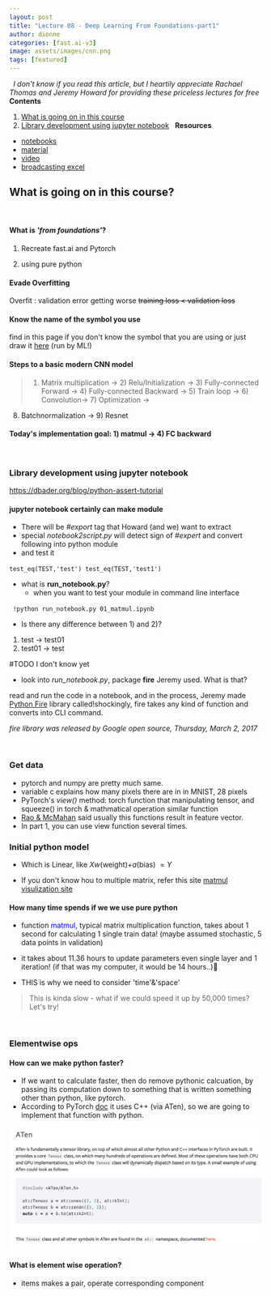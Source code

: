 ```yaml
---
layout: post
title: "Lecture 08 - Deep Learning From Foundations-part1"
author: dionne
categories: [fast.ai-v3]
image: assets/images/cnn.png
tags: [featured]
---
```


&nbsp;
*I don't know if you read this article, but I heartily appreciate Rachael Thomas and Jeremy Howard for providing these priceless lectures for free*
&nbsp;
**Contents**
&nbsp;
1) [What is going on in this course](#whats-going-on-in-this-course)
2) [Library development using jupyter notebook](#library-development-using-jupyter-notebook)
&nbsp;
**Resources**
- [notebooks](https://github.com/fastai/course-v3/blob/master/nbs/dl2/01_matmul.ipynb)
- [material](https://drive.google.com/file/d/18QwDI25Lf0ld0-cEugu7LxjwTc2NRkha/view)
- [video](https://course.fast.ai/videos/?lesson=8)
- [broadcasting excel](https://docs.google.com/spreadsheets/d/1bIPBcf-p9iqNG8BGmIVlJCFa4jEsbOZvcPXGTYe5pjI/edit#gid=0)
&nbsp;

## What is going on in this course?

&nbsp;
#### What is *'from foundations'*?

1) Recreate fast.ai and Pytorch

2) using pure python
&nbsp;
#### Evade Overfitting 

Overfit : validation error getting worse
~~training loss < validation loss~~
&nbsp;
#### Know the name of the symbol you use

find in this page if you don't know the symbol that you are using[](https://en.wikipedia.org/wiki/List_of_mathematical_symbols) or just draw it [here](http://detexify.kirelabs.org/classify.html) (run by ML!) 

#### Steps to a basic modern CNN model

> 1) Matrix multiplication -> 2) Relu/Initialization -> 3) Fully-connected Forward
-> 4) Fully-connected Backward -> 5) Train loop -> 6) Convolution-> 7) Optimization ->
8) Batchnormalization -> 9) Resnet

#### Today's implementation goal: 1) matmul -> 4) FC backward
&nbsp;
### Library development using jupyter notebook
https://dbader.org/blog/python-assert-tutorial
&nbsp;
#### jupyter notebook certainly can make module

- There will be *#export* tag that Howard (and we) want to extract
- special *notebook2script.py* will detect sign of *#expert* and convert following into python module
&nbsp;
- and test it


<code>test\_eq(TEST,'test')&nbsp;test\_eq(TEST,'test1')</code>
	
- what is **run_notebook.py**?
	- when you want to test your module in command line interface

<code>		!python run\_notebook.py 01_matmul.ipynb</code>

- Is there any difference between 1) and 2)?

1) test -> test01 
2) test01 -> test

\#TODO I don't know yet

- look into *run_notebook.py*, package **fire** Jeremy used. What is that?
 
read and run the code in a notebook, and in the process, Jeremy made [Python Fire](https://opensource.googleblog.com/2017/03/python-fire-command-line.html) library called!shockingly, fire takes any kind of function and converts into CLI command.

*fire library was released by Google open source, Thursday, March 2, 2017*

&nbsp;

### Get data

- pytorch and numpy are pretty much same.
- variable c explains how many pixels there are in in MNIST, 28 pixels
- PyTorch's *view()* method: torch function that manipulating tensor, and squeeze() in torch & mathmatical operation similar function 
- [Rao & McMahan](https://www.oreilly.com/library/view/natural-language-processing/9781491978221/) said usually this functions result in feature vector.
- In part 1, you can use view function several times.
&nbsp;

### Initial python model 

- Which is Linear, like $Xw$(weight)$+a$(bias) $= Y$

- If you don't know hou to multiple matrix, refer this site [matmul visulization site](http://matrixmultiplication.xyz)

#### How many time spends if we we use pure python
- function <span style="color:blue">matmul</span>, typical matrix multiplication function, takes about 1 second for calculating 1 single train data! (maybe assumed stochastic, 5 data points in validation)



- it takes about 11.36 hours to update parameters even single layer and 1 iteration! (if that was my computer, it would be 14 hours..)🤪

- THIS is why we need to consider 'time'&'space'

> This is kinda slow - what if we could speed it up by 50,000 times? Let's try!

&nbsp;

### Elementwise ops 

#### How can we make python faster?

- If we want to calculate faster, then do remove pythonic calcuation, by passing its computation down to something that is written something other than python, like pytorch. 
- According to PyTorch [doc](https://pytorch.org/cppdocs/#aten) it  uses C++ (via ATen), so we are going to implement that function with python.
&nbsp;

![](assets/images/6.png)

#### What is element wise operation?
- items makes a pair, operate corresponding component
&nbsp;


